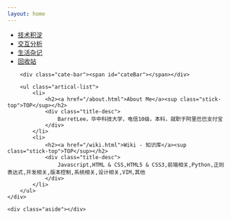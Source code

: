 ```yaml
---
layout: home
---
```


<div class="index-content trash">
    <div class="section">
        <ul class="artical-cate">
            <li><a href="/"><span>技术积淀</span></a></li>
            <li><a href="/opinion"><span>交互分析</span></a></li>
            <li><a href="/life"><span>生活杂记</span></a></li>
            <li class="on"><a href="/trash"><span>回收站</span></a></li>
        </ul>

        <div class="cate-bar"><span id="cateBar"></span></div>

        <ul class="artical-list">
            <li>
                <h2><a href="/about.html">About Me</a><sup class="stick-top">TOP</sup></h2>
                <div class="title-desc">
                    BarretLee，华中科技大学，电信10级，本科，就职于阿里巴巴支付宝
                </div>
            </li>
            <li>
                <h2><a href="/wiki.html">Wiki - 知识库</a><sup class="stick-top">TOP</sup></h2>
                <div class="title-desc">
                    Javascript,HTML & CSS,HTML5 & CSS3,前端相关,Python,正则表达式,开发相关,版本控制,系统相关,设计相关,VIM,其他
                </div>
            </li>
        </ul>
    </div>

    <div class="aside"></div>
</div>
